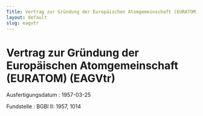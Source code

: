 ```yaml
---
Title: Vertrag zur Gründung der Europäischen Atomgemeinschaft (EURATOM)
layout: default
slug: eagvtr
---
```


# Vertrag zur Gründung der Europäischen Atomgemeinschaft (EURATOM) (EAGVtr)

Ausfertigungsdatum
:   1957-03-25

Fundstelle
:   BGBl II: 1957, 1014

